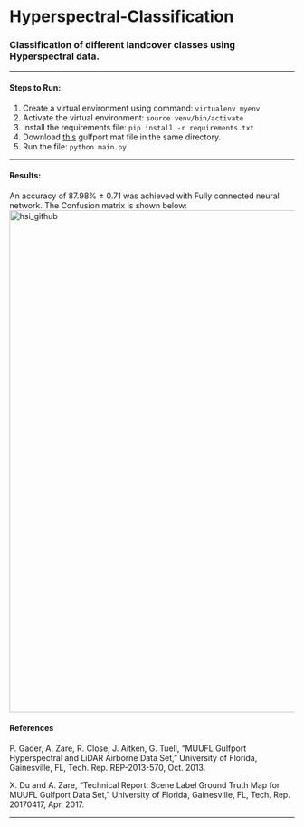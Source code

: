 # Hyperspectral-Classification
### Classification of different landcover classes using Hyperspectral data.

<hr>

#### Steps to Run:

1. Create a virtual environment using command: ```virtualenv myenv```
2. Activate the virtual environment: ```source venv/bin/activate ```
3. Install the requirements file: ```pip install -r requirements.txt```
4. Download [this](https://github.com/GatorSense/MUUFLGulfport/blob/master/MUUFLGulfportSceneLabels/muufl_gulfport_campus_1_hsi_220_label.mat) gulfport mat file in the same directory.
5. Run the file: ```python main.py```

<hr>

#### Results:
An accuracy of 87.98% ± 0.71 was achieved with Fully connected neural network. The Confusion matrix is shown below:
<img width="887" alt="hsi_github" src="https://user-images.githubusercontent.com/50796784/173253012-bd1ae18f-9f2f-4d01-940b-36978a4a1265.png">


#### References

P. Gader, A. Zare, R. Close, J. Aitken, G. Tuell, “MUUFL Gulfport Hyperspectral and LiDAR Airborne Data Set,” University of Florida, Gainesville, FL, Tech. Rep. REP-2013-570, Oct. 2013.

X. Du and A. Zare, “Technical Report: Scene Label Ground Truth Map for MUUFL Gulfport Data Set,” University of Florida, Gainesville, FL, Tech. Rep. 20170417, Apr. 2017.

<hr>
